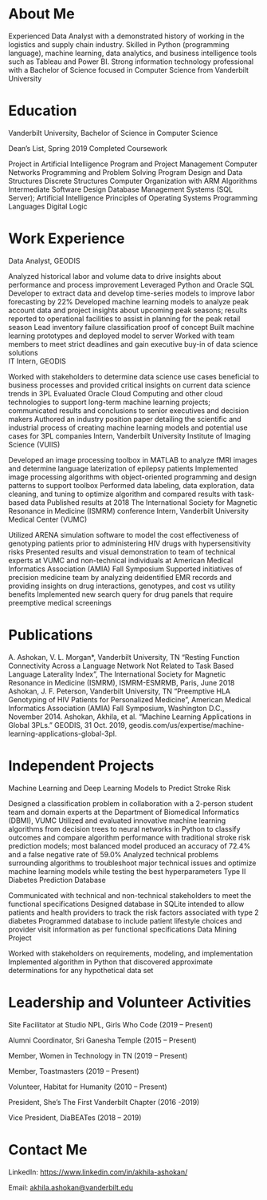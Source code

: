 # About Me 

Experienced Data Analyst with a demonstrated history of working in the logistics and supply chain industry. 
Skilled in Python (programming language), machine learning, data analytics, and business intelligence tools such as Tableau and Power BI. 
Strong information technology professional with a Bachelor of Science focused in Computer Science from Vanderbilt University


# Education 

Vanderbilt University, Bachelor of Science in Computer Science

Dean’s List, Spring 2019
Completed Coursework

Project in Artificial Intelligence
Program and Project Management
Computer Networks
Programming and Problem Solving
Program Design and Data Structures
Discrete Structures
Computer Organization with ARM
Algorithms
Intermediate Software Design
Database Management Systems (SQL Server);
Artificial Intelligence
Principles of Operating Systems
Programming Languages
Digital Logic

# Work Experience 

Data Analyst, GEODIS

Analyzed historical labor and volume data to drive insights about performance and process improvement
Leveraged Python and Oracle SQL Developer to extract data and develop time-series models to improve labor forecasting by 22%
Developed machine learning models to analyze peak account data and project insights about upcoming peak seasons; results reported to operational facilities to assist in planning for the peak retail season
Lead inventory failure classification proof of concept
Built machine learning prototypes and deployed model to server
Worked with team members to meet strict deadlines and gain executive buy-in of data science solutions                                                                                                                              
IT Intern, GEODIS

Worked with stakeholders to determine data science use cases beneficial to business processes and provided critical insights on current data science trends in 3PL
Evaluated Oracle Cloud Computing and other cloud technologies to support long-term machine learning projects; communicated results and conclusions to senior executives and decision makers
Authored an industry position paper detailing the scientific and industrial process of creating machine learning models and potential use cases for 3PL companies
Intern, Vanderbilt University Institute of Imaging Science (VUIIS)

Developed an image processing toolbox in MATLAB to analyze fMRI images and determine language laterization of epilepsy patients
Implemented image processing algorithms with object-oriented programming and design patterns to support toolbox
Performed data labeling, data exploration, data cleaning, and tuning to optimize algorithm and compared results with task-based data
Published results at 2018 The International Society for Magnetic Resonance in Medicine (ISMRM) conference
Intern, Vanderbilt University Medical Center (VUMC)      

Utilized ARENA simulation software to model the cost effectiveness of genotyping patients prior to administering HIV drugs with hypersensitivity risks
Presented results and visual demonstration to team of technical experts at VUMC and non-technical individuals at American Medical Informatics Association (AMIA) Fall Symposium
Supported initiatives of precision medicine team by analyzing deidentified EMR records and providing insights on drug interactions, genotypes, and cost vs utility benefits
Implemented new search query for drug panels that require preemptive medical screenings


# Publications

A. Ashokan, V. L. Morgan*, Vanderbilt University, TN “Resting Function Connectivity Across a Language Network
Not Related to Task Based Language Laterality Index”, The International Society for Magnetic Resonance in Medicine
(ISMRM), ISMRM-ESMRMB, Paris, June 2018
Ashokan, J. F. Peterson, Vanderbilt University, TN “Preemptive HLA Genotyping of HIV Patients for Personalized
Medicine”, American Medical Informatics Association (AMIA) Fall Symposium, Washington D.C., November 2014.
Ashokan, Akhila, et al. “Machine Learning Applications in Global 3PLs.” GEODIS, 31 Oct. 2019, geodis.com/us/expertise/machine-learning-applications-global-3pl.

# Independent Projects  

Machine Learning and Deep Learning Models to Predict Stroke Risk                                                        

Designed a classification problem in collaboration with a 2-person student team and domain experts at the Department of Biomedical Informatics (DBMI), VUMC
Utilized and evaluated innovative machine learning algorithms from decision trees to neural networks in Python to classify outcomes and compare algorithm performance with traditional stroke risk prediction models; most balanced model produced an accuracy of 72.4% and a false negative rate of 59.0%
Analyzed technical problems surrounding algorithms to troubleshoot major technical issues and optimize machine learning models while testing the best hyperparameters
Type II Diabetes Prediction Database                                                                                

Communicated with technical and non-technical stakeholders to meet the functional specifications
Designed database in SQLite intended to allow patients and health providers to track the risk factors associated with type 2 diabetes
Programmed database to include patient lifestyle choices and provider visit information as per functional specifications
Data Mining Project                                                                                                    

Worked with stakeholders on requirements, modeling, and implementation
Implemented algorithm in Python that discovered approximate determinations for any hypothetical data set


# Leadership and Volunteer Activities 

Site Facilitator at Studio NPL, Girls Who Code (2019 – Present)

Alumni Coordinator, Sri Ganesha Temple (2015 – Present)

Member, Women in Technology in TN (2019 – Present)

Member, Toastmasters (2019 – Present)

Volunteer, Habitat for Humanity (2010 – Present)

President, She’s The First Vanderbilt Chapter (2016 -2019)

Vice President, DiaBEATes (2018 – 2019)

# Contact Me 
LinkedIn: https://www.linkedin.com/in/akhila-ashokan/

Email: akhila.ashokan@vanderbilt.edu
